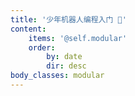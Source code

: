 ```yaml
---
title: '少年机器人编程入门 🤖'
content:
    items: '@self.modular'
    order:
        by: date
        dir: desc
body_classes: modular
---
```



